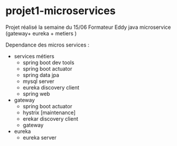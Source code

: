 # projet1-microservices
Projet réalisé la semaine du 15/06 Formateur Eddy java microservice (gateway+ eureka + metiers )

Dependance des micros services :
- services métiers
    - spring boot dev tools
    - spring boot actuator
    - spring data jpa
    - mysql server
    - eureka discovery client
    - spring web
- gateway
    - spring boot actuator
    - hystrix [maintenance]
    - erekar discovery client
    - gateway
- eureka
    - eureka server
